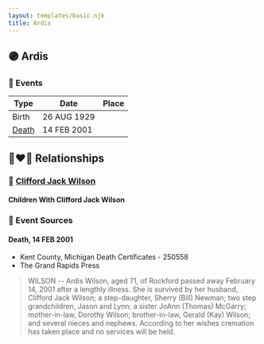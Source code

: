 ```yaml
---
layout: templates/basic.njk
title: Ardis
---
```

## 🟣 Ardis

### 📆 Events

Type | Date | Place
------ | ------ | ------
Birth | 26 AUG 1929 |
[Death](#event-1) | 14 FEB 2001 |

## 👩‍❤️‍👨 Relationships

### 🔵 [Clifford Jack Wilson](/people/4/40508928)

#### Children With Clifford Jack Wilson
### 📰 Event Sources

#### <a id="event-1"></a> Death, 14 FEB 2001
* Kent County, Michigan Death Certificates  - 250558
* The Grand Rapids Press
>   
  > WILSON -- Ardis Wilson, aged 71, of Rockford passed away February 14, 2001 after a lengthly illness. She is survived by her husband, Clifford Jack Wilson; a step-daughter, Sherry (Bill) Newman; two step grandchildren, Jason and Lynn; a sister JoAnn (Thomas) McGarry; mother-in-law, Dorothy Wilson; brother-in-law, Gerald (Kay) Wilson; and several nieces and nephews. According to her wishes cremation has taken place and no services will be held.
